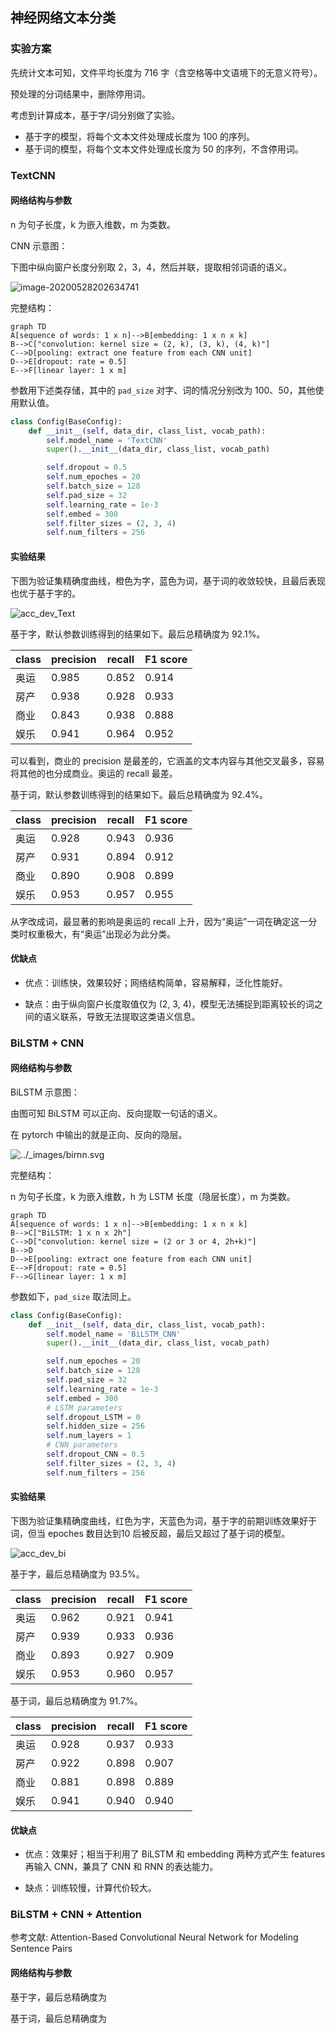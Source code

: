 ## 神经网络文本分类

### 实验方案

先统计文本可知，文件平均长度为 716 字（含空格等中文语境下的无意义符号）。

预处理的分词结果中，删除停用词。

考虑到计算成本，基于字/词分别做了实验。

+ 基于字的模型，将每个文本文件处理成长度为 100 的序列。
+ 基于词的模型，将每个文本文件处理成长度为 50 的序列，不含停用词。

### TextCNN

#### 网络结构与参数

 n 为句子长度，k 为嵌入维数，m 为类数。

CNN 示意图：

下图中纵向窗户长度分别取 2，3，4，然后并联，提取相邻词语的语义。

![image-20200528202634741](/Users/yuanwei/repos/Chinese-Text-Classification-Pytorch/report.assets/image-20200528202634741.png)

完整结构：

```mermaid
graph TD
A[sequence of words: 1 x n]-->B[embedding: 1 x n x k]
B-->C["convolution: kernel size = (2, k), (3, k), (4, k)"]
C-->D[pooling: extract one feature from each CNN unit]
D-->E[dropout: rate = 0.5]
E-->F[linear layer: 1 x m]
```
参数用下述类存储，其中的 `pad_size` 对字、词的情况分别改为 100、50，其他使用默认值。
```python
class Config(BaseConfig):
    def __init__(self, data_dir, class_list, vocab_path):
        self.model_name = 'TextCNN'
        super().__init__(data_dir, class_list, vocab_path)

        self.dropout = 0.5
        self.num_epoches = 20
        self.batch_size = 128
        self.pad_size = 32
        self.learning_rate = 1e-3
        self.embed = 300
        self.filter_sizes = (2, 3, 4)
        self.num_filters = 256
```

#### 实验结果

下图为验证集精确度曲线，橙色为字，蓝色为词，基于词的收敛较快，且最后表现也优于基于字的。

![acc_dev_Text](/Users/yuanwei/repos/Chinese-Text-Classification-Pytorch/report.assets/acc_dev_Text.svg)

基于字，默认参数训练得到的结果如下。最后总精确度为 92.1%。

| class | precision | recall | F1 score |
| ----- | --------- | ------ | -------- |
| 奥运  | 0.985     | 0.852  | 0.914    |
| 房产  | 0.938     | 0.928  | 0.933    |
| 商业  | 0.843     | 0.938  | 0.888    |
| 娱乐  | 0.941     | 0.964  | 0.952    |

可以看到，商业的 precision 是最差的，它涵盖的文本内容与其他交叉最多，容易将其他的也分成商业。奥运的 recall 最差。

基于词，默认参数训练得到的结果如下。最后总精确度为 92.4%。

| class | precision | recall | F1 score |
| ----- | --------- | ------ | -------- |
| 奥运  | 0.928     | 0.943  | 0.936    |
| 房产  | 0.931     | 0.894  | 0.912    |
| 商业  | 0.890     | 0.908  | 0.899    |
| 娱乐  | 0.953     | 0.957  | 0.955    |
从字改成词，最显著的影响是奥运的 recall 上升，因为“奥运”一词在确定这一分类时权重极大，有“奥运”出现必为此分类。

#### 优缺点

+ 优点：训练快，效果较好；网络结构简单，容易解释，泛化性能好。

+ 缺点：由于纵向窗户长度取值仅为 (2, 3, 4)，模型无法捕捉到距离较长的词之间的语义联系，导致无法提取这类语义信息。

### BiLSTM + CNN

#### 网络结构与参数

BiLSTM 示意图：

由图可知 BiLSTM 可以正向、反向提取一句话的语义。

在 pytorch 中输出的就是正向、反向的隐层。

![../_images/birnn.svg](https://d2l.ai/_images/birnn.svg)

完整结构：

n 为句子长度，k 为嵌入维数，h 为 LSTM 长度（隐层长度），m 为类数。

```mermaid
graph TD
A[sequence of words: 1 x n]-->B[embedding: 1 x n x k]
B-->C["BiLSTM: 1 x n x 2h"]
C-->D["convolution: kernel size = (2 or 3 or 4, 2h+k)"]
B-->D
D-->E[pooling: extract one feature from each CNN unit]
E-->F[dropout: rate = 0.5]
F-->G[linear layer: 1 x m]
```

参数如下，`pad_size` 取法同上。

```python
class Config(BaseConfig):
    def __init__(self, data_dir, class_list, vocab_path):
        self.model_name = 'BiLSTM_CNN'
        super().__init__(data_dir, class_list, vocab_path)

        self.num_epoches = 20
        self.batch_size = 128
        self.pad_size = 32
        self.learning_rate = 1e-3
        self.embed = 300
        # LSTM parameters
        self.dropout_LSTM = 0
        self.hidden_size = 256
        self.num_layers = 1
        # CNN parameters
        self.dropout_CNN = 0.5
        self.filter_sizes = (2, 3, 4)
        self.num_filters = 256
```

#### 实验结果

下图为验证集精确度曲线，红色为字，天蓝色为词，基于字的前期训练效果好于词，但当 epoches 数目达到10 后被反超，最后又超过了基于词的模型。

![acc_dev_bi](/Users/yuanwei/repos/Chinese-Text-Classification-Pytorch/report.assets/acc_dev_bi.svg)

基于字，最后总精确度为 93.5%。

| class | precision | recall | F1 score |
| ----- | --------- | ------ | -------- |
| 奥运  | 0.962     | 0.921  | 0.941    |
| 房产  | 0.939     | 0.933  | 0.936    |
| 商业  | 0.893     | 0.927  | 0.909    |
| 娱乐  | 0.953     | 0.960  | 0.957    |

基于词，最后总精确度为 91.7%。

| class | precision | recall | F1 score |
| ----- | --------- | ------ | -------- |
| 奥运  | 0.928     | 0.937  | 0.933    |
| 房产  | 0.922     | 0.898  | 0.907    |
| 商业  | 0.881     | 0.898  | 0.889    |
| 娱乐  | 0.941     | 0.940  | 0.940    |

#### 优缺点

+ 优点：效果好；相当于利用了 BiLSTM 和 embedding 两种方式产生 features 再输入 CNN，兼具了 CNN 和 RNN 的表达能力。

+ 缺点：训练较慢，计算代价较大。

### BiLSTM + CNN + Attention

参考文献: Attention-Based Convolutional Neural Network for Modeling Sentence Pairs

#### 网络结构与参数



基于字，最后总精确度为 

基于词，最后总精确度为 

